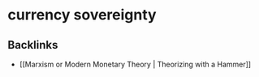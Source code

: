 # currency sovereignty



## Backlinks

-   [[Marxism or Modern Monetary Theory | Theorizing with a Hammer]]

